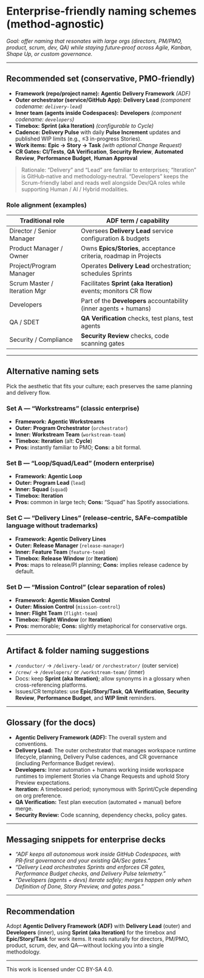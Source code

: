 # Enterprise‑friendly naming schemes (method‑agnostic)
*Goal: offer naming that resonates with large orgs (directors, PM/PMO, product, scrum, dev, QA) while staying future‑proof across Agile, Kanban, Shape Up, or custom governance.*

---

## Recommended set (conservative, PMO‑friendly)
- **Framework (repo/project name):** **Agentic Delivery Framework** *(ADF)*
- **Outer orchestrator (service/GitHub App):** **Delivery Lead** *(component codename: `delivery-lead`)*
- **Inner team (agents inside Codespaces):** **Developers** *(component codename: `developers`)*
- **Timebox:** **Sprint (aka Iteration)** *(configurable to Cycle)*
- **Cadence:** **Delivery Pulse** with daily **Pulse Increment** updates and published WIP limits (e.g., ≤3 in-progress Stories).
- **Work items:** **Epic → Story → Task** *(with optional Change Request)*
- **CR Gates:** **CI/Tests**, **QA Verification**, **Security Review**, **Automated Review**, **Performance Budget**, **Human Approval**

> Rationale: “Delivery” and “Lead” are familiar to enterprises; “Iteration” is GitHub‑native and methodology‑neutral. “Developers” keeps the Scrum-friendly label and reads well alongside Dev/QA roles while supporting Human / AI / Hybrid modalities.

### Role alignment (examples)
| Traditional role            | ADF term / capability                                              |
|---|---|
| Director / Senior Manager   | Oversees **Delivery Lead** service configuration & budgets      |
| Product Manager / Owner     | Owns **Epics/Stories**, acceptance criteria, roadmap in Projects   |
| Project/Program Manager     | Operates **Delivery Lead** orchestration; schedules Sprints |
| Scrum Master / Iteration Mgr| Facilitates **Sprint (aka Iteration)** events; monitors CR flow             |
| Developers                  | Part of the **Developers** accountability (inner agents + humans)                  |
| QA / SDET                   | **QA Verification** checks, test plans, test agents                |
| Security / Compliance       | **Security Review** checks, code scanning gates                    |

---

## Alternative naming sets
Pick the aesthetic that fits your culture; each preserves the same planning and delivery flow.

### Set A — “Workstreams” (classic enterprise)
- **Framework:** **Agentic Workstreams**
- **Outer:** **Program Orchestrator** (`orchestrator`)
- **Inner:** **Workstream Team** (`workstream-team`)
- **Timebox:** **Iteration** (alt: **Cycle**)
- **Pros:** instantly familiar to PMO; **Cons:** a bit formal.

### Set B — “Loop/Squad/Lead” (modern enterprise)
- **Framework:** **Agentic Loop**
- **Outer:** **Program Lead** (`lead`)
- **Inner:** **Squad** (`squad`)
- **Timebox:** **Iteration**
- **Pros:** common in large tech; **Cons:** “Squad” has Spotify associations.

### Set C — “Delivery Lines” (release‑centric, SAFe‑compatible language without trademarks)
- **Framework:** **Agentic Delivery Lines**
- **Outer:** **Release Manager** (`release-manager`)
- **Inner:** **Feature Team** (`feature-team`)
- **Timebox:** **Release Window** (or **Iteration**)
- **Pros:** maps to release/PI planning; **Cons:** implies release cadence by default.

### Set D — “Mission Control” (clear separation of roles)
- **Framework:** **Agentic Mission Control**
- **Outer:** **Mission Control** (`mission-control`)
- **Inner:** **Flight Team** (`flight-team`)
- **Timebox:** **Flight Window** (or **Iteration**)
- **Pros:** memorable; **Cons:** slightly metaphorical for conservative orgs.

---

## Artifact & folder naming suggestions
- `/conductor/` → `/delivery-lead/` or `/orchestrator/` (outer service)
- `/crew/` → `/developers/` or `/workstream-team/` (inner)
- Docs: keep **Sprint (aka Iteration)**; allow synonyms in a glossary when cross-referencing platforms.
- Issues/CR templates: use **Epic/Story/Task**, **QA Verification**, **Security Review**, **Performance Budget**, and **WIP limit** reminders.

---

## Glossary (for the docs)
- **Agentic Delivery Framework (ADF):** The overall system and conventions.
- **Delivery Lead:** The outer orchestrator that manages workspace runtime lifecycle, planning, Delivery Pulse cadences, and CR governance (including Performance Budget review).
- **Developers:** Inner automation + humans working inside workspace runtimes to implement Stories via Change Requests and uphold Story Preview expectations.
- **Iteration:** A timeboxed period; synonymous with Sprint/Cycle depending on org preference.
- **QA Verification:** Test plan execution (automated + manual) before merge.
- **Security Review:** Code scanning, dependency checks, policy gates.

---

## Messaging snippets for enterprise decks
- *“ADF keeps all autonomous work inside GitHub Codespaces, with PR‑first governance and your existing QA/Sec gates.”*
- *“Delivery Lead orchestrates Sprints and enforces CR gates, Performance Budget checks, and Delivery Pulse telemetry.”*
- *“Developers (agents + devs) iterate safely; merges happen only when Definition of Done, Story Preview, and gates pass.”*

---

## Recommendation
Adopt **Agentic Delivery Framework (ADF)** with **Delivery Lead** (outer) and **Developers** (inner), using **Sprint (aka Iteration)** for the timebox and **Epic/Story/Task** for work items. It reads naturally for directors, PM/PMO, product, scrum, dev, and QA—without locking you into a single methodology.

---

This work is licensed under CC BY-SA 4.0.
